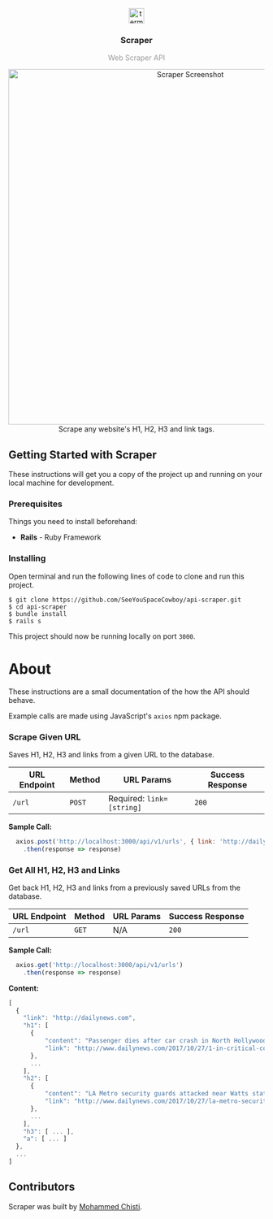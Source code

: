 <p align="center">
  <img
    src="https://user-images.githubusercontent.com/7621982/32139395-10478d60-bc15-11e7-8608-3be6ccd96a1e.png"
    alt="terminal"
    width="30" />
</p>
<h3 align="center">
  Scraper
</h3>
<p align="center" style="color: #999;">Web Scraper API</p>

<p align="center">
  <img
    src="https://user-images.githubusercontent.com/7621982/32139413-fa7fcc94-bc15-11e7-93b1-0ad8648a8c4f.png"
    alt="Scraper Screenshot"
    width="700" />
    <br>
    Scrape any website's H1, H2, H3 and link tags.
</p>

## Getting Started with Scraper
These instructions will get you a copy of the project up and running on your local machine for development.

### Prerequisites
Things you need to install beforehand:
* **Rails** - Ruby Framework

### Installing
Open terminal and run the following lines of code to clone and run this project.

 ```shell
 $ git clone https://github.com/SeeYouSpaceCowboy/api-scraper.git
 $ cd api-scraper
 $ bundle install
 $ rails s
 ```
 This project should now be running locally on port `3000`.

# About
These instructions are a small documentation of the how the API should behave.

Example calls are made using JavaScript's `axios` npm package.

### Scrape Given URL

Saves H1, H2, H3 and links from a given URL to the database.

| URL Endpoint | Method | URL Params | Success Response |
| ----- | ----- | ----- | ----- |
| `/url` | `POST` | Required: `link=[string]` | `200` |

**Sample Call:**

  ```javascript
    axios.post('http://localhost:3000/api/v1/urls', { link: 'http://dailynews.com' })
      .then(response => response)
  ```

### Get All H1, H2, H3 and Links

  Get back H1, H2, H3 and links from a previously saved URLs from the database.

  | URL Endpoint | Method | URL Params | Success Response |
  | ----- | ----- | ----- | ----- |
  | `/url` | `GET` | N/A | `200` |

  **Sample Call:**

  ```javascript
    axios.get('http://localhost:3000/api/v1/urls')
      .then(response => response)
  ```

  **Content:**
  ```javascript
  [
    {
      "link": "http://dailynews.com",
      "h1": [
        {
            "content": "Passenger dies after car crash in North Hollywood",
            "link": "http://www.dailynews.com/2017/10/27/1-in-critical-condition-after-car-crash-in-north-hollywood/"
        },
        ...
      ],
      "h2": [
        {
            "content": "LA Metro security guards attacked near Watts station; one shot at with his own gun",
            "link": "http://www.dailynews.com/2017/10/27/la-metro-security-guards-attacked-near-watts-station-one-shot-at-with-his-own-gun/"
        },
        ...
      ],
      "h3": [ ... ],
      "a": [ ... ]
    },
    ...
  ]
  ```
## Contributors
Scraper was built by [Mohammed Chisti](http://mohammedchisti.com).

